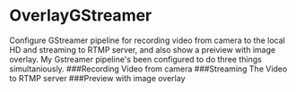 # OverlayGStreamer
Configure GStreamer pipeline for recording video from camera to the local HD and streaming to RTMP server, and also show a preiview with image overlay.
My Gstreamer pipeline's been configured to do three things simultaniously.
###Recording Video from camera
###Streaming The Video to RTMP server
###Preview with image overlay

